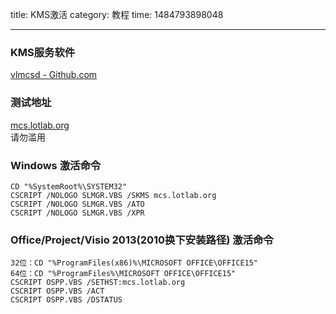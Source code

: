 title: KMS激活
category: 教程
time: 1484793898048

---

### KMS服务软件
[vlmcsd - Github.com](https://github.com/Wind4/vlmcsd)

### 测试地址
[mcs.lotlab.org](http://mcs.lotlab.org)  
请勿滥用

### Windows 激活命令

```
CD "%SystemRoot%\SYSTEM32"
CSCRIPT /NOLOGO SLMGR.VBS /SKMS mcs.lotlab.org
CSCRIPT /NOLOGO SLMGR.VBS /ATO
CSCRIPT /NOLOGO SLMGR.VBS /XPR
```

### Office/Project/Visio 2013(2010换下安装路径) 激活命令

```
32位：CD "%ProgramFiles(x86)%\MICROSOFT OFFICE\OFFICE15"
64位：CD "%ProgramFiles%\MICROSOFT OFFICE\OFFICE15"
CSCRIPT OSPP.VBS /SETHST:mcs.lotlab.org
CSCRIPT OSPP.VBS /ACT
CSCRIPT OSPP.VBS /DSTATUS
```

